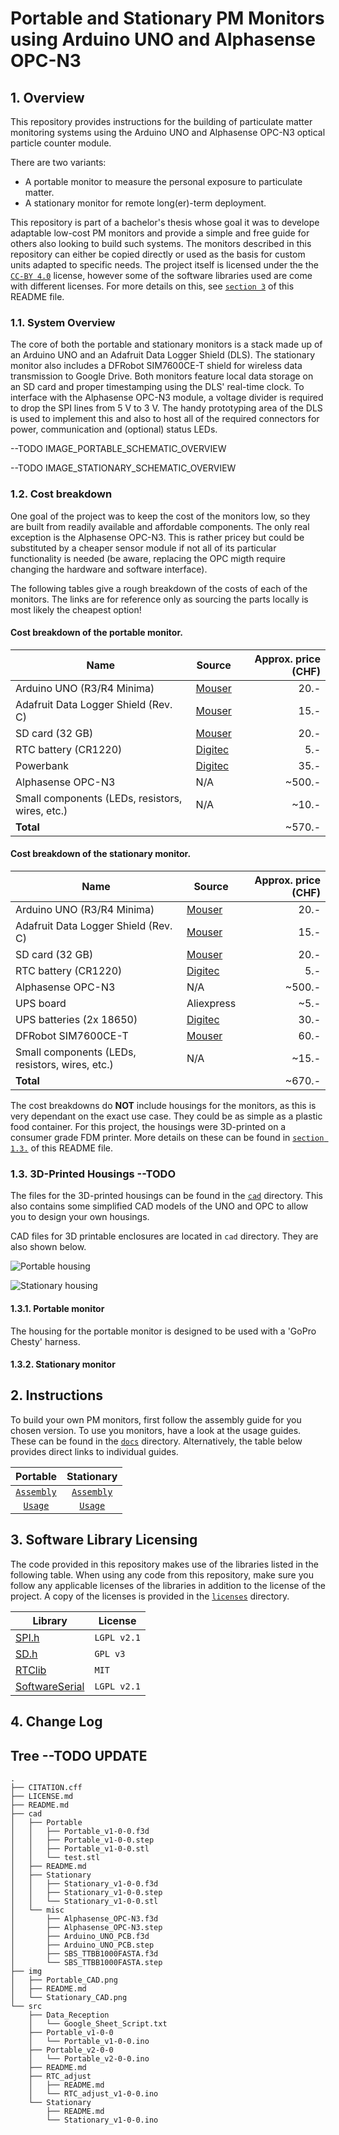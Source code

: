 # Portable and Stationary PM Monitors using Arduino UNO and Alphasense OPC-N3

## 1. Overview

This repository provides instructions for the building of particulate matter monitoring systems using the Arduino UNO and Alphasense OPC-N3 optical particle counter module.

There are two variants:

- A portable monitor to measure the personal exposure to particulate matter.
- A stationary monitor for remote long(er)-term deployment.

This repository is part of a bachelor's thesis whose goal it was to develope adaptable low-cost PM monitors and provide a simple and free guide for others also looking to build such systems. The monitors described in this repository can either be copied directly or used as the basis for custom units adapted to specific needs. The project itself is licensed under the the [`CC-BY 4.0`](LICENSE.md) license, however some of the software libraries used are come with different licenses. For more details on this, see [`section 3`](#3-software-library-licensing) of this README file.

### 1.1. System Overview

The core of both the portable and stationary monitors is a stack made up of an Arduino UNO and an Adafruit Data Logger Shield (DLS). The stationary monitor also includes a DFRobot SIM7600CE-T shield for wireless data transmission to Google Drive. Both monitors feature local data storage on an SD card and proper timestamping using the DLS' real-time clock. To interface with the Alphasense OPC-N3 module, a voltage divider is required to drop the SPI lines from 5 V to 3 V. The handy prototyping area of the DLS is used to implement this and also to host all of the required connectors for power, communication and (optional) status LEDs.

--TODO IMAGE_PORTABLE_SCHEMATIC_OVERVIEW

--TODO IMAGE_STATIONARY_SCHEMATIC_OVERVIEW

### 1.2. Cost breakdown

One goal of the project was to keep the cost of the monitors low, so they are built from readily available and affordable components. The only real exception is the Alphasense OPC-N3. This is rather pricey but could be substituted by a cheaper sensor module if not all of its particular functionality is needed (be aware, replacing the OPC migth require changing the hardware and software interface).

The following tables give a rough breakdown of the costs of each of the monitors. The links are for reference only as sourcing the parts locally is most likely the cheapest option!

#### Cost breakdown of the portable monitor.

| Name                                   | Source                                                                                                         | Approx. price (CHF)    |
| -------------------------------------- | -------------------------------------------------------------------------------------------------------------- | ---------------------: |
| Arduino UNO (R3/R4 Minima)             | [Mouser](https://www.mouser.ch/ProductDetail/Arduino/ABX00080?qs=ulEaXIWI0c9tbG%2FHj5EzRA%3D%3D)               | 20.-                   |
| Adafruit Data Logger Shield (Rev. C)   | [Mouser](https://www.mouser.ch/ProductDetail/Adafruit/1141?qs=GURawfaeGuAe9uOWyGs1aw%3D%3D)                    | 15.-                   |
| SD card (32 GB)                        | [Mouser](https://www.mouser.ch/ProductDetail/SanDisk/SDSDAA-032G?qs=EgF7oUuTQmpUPFrDZtLtsQ%3D%3D)              | 20.-                   |
| RTC battery (CR1220)                   | [Digitec](https://www.digitec.ch/en/s1/product/energizer-cr1220-lithium-1-pcs-cr1220-40-mah-batteries-8762860) | 5.-                    |
| Powerbank                              | [Digitec](https://www.digitec.ch/en/s1/product/sbs-power-bank-10000-mah-5-w-37-wh-powerbanks-19791017)         | 35.-                   |
| Alphasense OPC-N3                      | N/A                                                                                                            | ~500.-                 |
| Small components (LEDs, resistors, wires, etc.) | N/A                                                                                                   | ~10.-                  |
| **Total**                              |                                                                                                                | ~570.-                 |

#### Cost breakdown of the stationary monitor.
| Name                                   | Source                                                                                                                        | Approx. price (CHF)    |
| -------------------------------------- | ----------------------------------------------------------------------------------------------------------------------------- | ---------------------: |
| Arduino UNO (R3/R4 Minima)             | [Mouser](https://www.mouser.ch/ProductDetail/Arduino/ABX00080?qs=ulEaXIWI0c9tbG%2FHj5EzRA%3D%3D)                              | 20.-                   |
| Adafruit Data Logger Shield (Rev. C)   | [Mouser](https://www.mouser.ch/ProductDetail/Adafruit/1141?qs=GURawfaeGuAe9uOWyGs1aw%3D%3D)                                   | 15.-                   |
| SD card (32 GB)                        | [Mouser](https://www.mouser.ch/ProductDetail/SanDisk/SDSDAA-032G?qs=EgF7oUuTQmpUPFrDZtLtsQ%3D%3D)                             | 20.-                   |
| RTC battery (CR1220)                   | [Digitec](https://www.digitec.ch/en/s1/product/energizer-cr1220-lithium-1-pcs-cr1220-40-mah-batteries-8762860)                | 5.-                    |
| Alphasense OPC-N3                      | N/A                                                                                                                           | ~500.-                 |
| UPS board                              | Aliexpress                                                                                                                    | ~5.-                   |
| UPS batteries (2x 18650)               | [Digitec](https://www.digitec.ch/en/s1/product/samsung-lithium-ion-battery-type-18650-1-pcs-18650-285-mah-batteries-16208254) | 30.-                   |
| DFRobot SIM7600CE-T                    | [Mouser](https://www.mouser.ch/ProductDetail/DFRobot/TEL0124?qs=17u8i%2FzlE88MEbXRJuYFsA%3D%3D)                               | 60.-                   |
| Small components (LEDs, resistors, wires, etc.) | N/A                                                                                                                  | ~15.-                  |
| **Total**                              |                                                                                                                               | ~670.-                 |

The cost breakdowns do **NOT** include housings for the monitors, as this is very dependant on the exact use case. They could be as simple as a plastic food container. For this project, the housings were 3D-printed on a consumer grade FDM printer. More details on these can be found in [`section 1.3.`](#13-3d-printed-housings) of this README file.

### 1.3. 3D-Printed Housings --TODO


The files for the 3D-printed housings can be found in the [`cad`](cad) directory. This also contains some simplified CAD models of the UNO and OPC to allow you to design your own housings.




CAD files for 3D printable enclosures are located in `cad` directory. They are also shown below.

![Portable housing](/img/Portable_CAD.png)

![Stationary housing](/img/Stationary_CAD.png)



#### 1.3.1. Portable monitor

The housing for the portable monitor is designed to be used with a 'GoPro Chesty' harness. 



#### 1.3.2. Stationary monitor







## 2. Instructions

To build your own PM monitors, first follow the assembly guide for you chosen version. To use you monitors, have a look at the usage guides. These can be found in the [`docs`](docs) directory. Alternatively, the table below provides direct links to individual guides.

| Portable                                | Stationary                                |
| :-------------------------------------: | :---------------------------------------: |
| [`Assembly`](docs/portable_assembly.md) | [`Assembly`](docs/stationary_assembly.md) |
| [`Usage`](docs/portable_usage.md)       | [`Usage`](docs/stationary_usage.md)       |

## 3. Software Library Licensing

The code provided in this repository makes use of the libraries listed in the following table. When using any code from this repository, make sure you follow any applicable licenses of the libraries in addition to the license of the project. A copy of the licenses is provided in the [`licenses`](licenses) directory.

| Library | License |
| ------- | ------- |
| [SPI.h](https://github.com/arduino/ArduinoCore-avr/tree/master/libraries/SPI)                     | `LGPL v2.1` |
| [SD.h](https://github.com/arduino-libraries/SD)                                                   | `GPL v3`    |
| [RTClib](https://github.com/adafruit/RTClib)                                                      | `MIT`       | 
| [SoftwareSerial](https://github.com/arduino/ArduinoCore-avr/tree/master/libraries/SoftwareSerial) | `LGPL v2.1` |

## 4. Change Log

## Tree --TODO UPDATE

    .
    ├── CITATION.cff
    ├── LICENSE.md
    ├── README.md
    ├── cad
    │   ├── Portable
    │   │   ├── Portable_v1-0-0.f3d
    │   │   ├── Portable_v1-0-0.step
    │   │   ├── Portable_v1-0-0.stl
    │   │   └── test.stl
    │   ├── README.md
    │   ├── Stationary
    │   │   ├── Stationary_v1-0-0.f3d
    │   │   ├── Stationary_v1-0-0.step
    │   │   └── Stationary_v1-0-0.stl
    │   └── misc
    │       ├── Alphasense_OPC-N3.f3d
    │       ├── Alphasense_OPC-N3.step
    │       ├── Arduino_UNO_PCB.f3d
    │       ├── Arduino_UNO_PCB.step
    │       ├── SBS_TTBB1000FASTA.f3d
    │       └── SBS_TTBB1000FASTA.step
    ├── img
    │   ├── Portable_CAD.png
    │   ├── README.md
    │   └── Stationary_CAD.png
    └── src
        ├── Data_Reception
        │   └── Google_Sheet_Script.txt
        ├── Portable_v1-0-0
        │   └── Portable_v1-0-0.ino
        ├── Portable_v2-0-0
        │   └── Portable_v2-0-0.ino
        ├── README.md
        ├── RTC_adjust
        │   ├── README.md
        │   └── RTC_adjust_v1-0-0.ino
        └── Stationary
            ├── README.md
            └── Stationary_v1-0-0.ino
